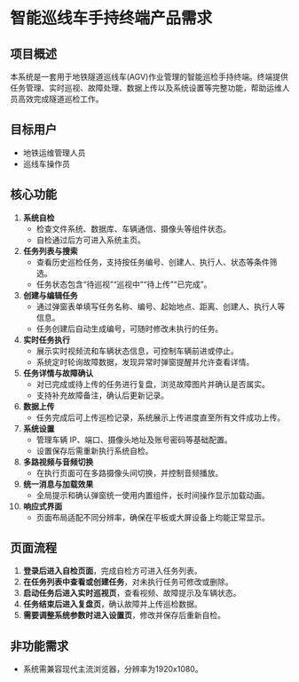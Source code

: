# **智能巡线车手持终端产品﻿﻿﻿需求**

## 项目概述

本系统是一套用于地铁隧道巡线车(AGV)作业管理的智能巡检手持终端。终端提供任务管理、实时巡视、故障处理、数据上传以及系统设置等完整功能，帮助运维人员高效完成隧道巡检工作。

## 目标用户

- 地铁运维管理人员
- 巡线车操作员

## 核心功能

1. **系统自检**
   - 检查文件系统、数据库、车辆通信、摄像头等组件状态。
   - 自检通过后方可进入系统主页。
2. **任务列表与搜索**
   - 查看历史巡检任务，支持按任务编号、创建人、执行人、状态等条件筛选。
   - 任务状态包含“待巡视”“巡视中”“待上传”“已完成”。
3. **创建与编辑任务**
   - 通过弹窗表单填写任务名称、编号、起始地点、距离、创建人、执行人等信息。
   - 任务创建后自动生成编号，可随时修改未执行的任务。
4. **实时任务执行**
   - 展示实时视频流和车辆状态信息，可控制车辆前进或停止。
   - 系统定时轮询故障数据，发现异常时弹窗提醒并允许查看详情。
5. **任务详情与故障确认**
   - 对已完成或待上传的任务进行复盘，浏览故障图片并确认是否属实。
   - 支持补充故障备注，确认后更新记录。
6. **数据上传**
   - 任务完成后可上传巡检记录，系统展示上传进度直至所有文件成功上传。
7. **系统设置**
   - 管理车辆 IP、端口、摄像头地址及账号密码等基础配置。
   - 设置保存后需重新执行系统自检。
8. **多路视频与音频切换**
   - 在执行页面可在多路摄像头间切换，并控制音频播放。
9. **统一消息与加载效果**
   - 全局提示和确认弹窗统一使用内置组件，长时间操作显示加载动画。
10. **响应式界面**
    - 页面布局适配不同分辨率，确保在平板或大屏设备上均能正常显示。

## 页面流程

1. **登录后进入自检页面**，完成自检方可进入任务列表。
2. **在任务列表中查看或创建任务**，对未执行任务可修改或删除。
3. **启动任务后进入实时巡视页**，查看视频、故障提示及车辆状态。
4. **任务结束后进入复盘页**，确认故障并上传巡检数据。
5. **需要调整系统参数时进入设置页**，修改并保存后重新自检。

## 非功能需求

- 系统需兼容现代主流浏览器，分辨率为1920x1080。

